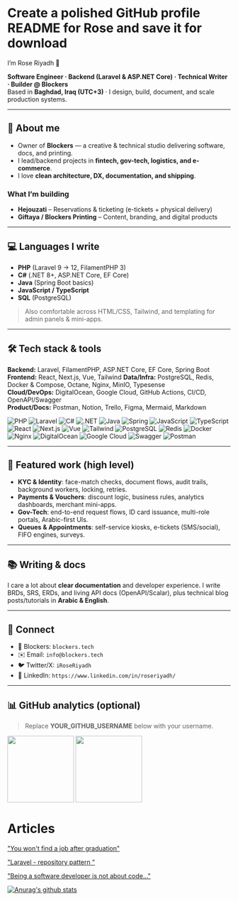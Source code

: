 # Create a polished GitHub profile README for Rose and save it for download
I’m Rose Riyadh 👋

**Software Engineer · Backend (Laravel & ASP.NET Core) · Technical Writer · Builder @ Blockers**  
Based in **Baghdad, Iraq (UTC+3)** · I design, build, document, and scale production systems.

---

## 🧭 About me
- Owner of **Blockers** — a creative & technical studio delivering software, docs, and printing.  
- I lead/backend projects in **fintech, gov-tech, logistics, and e-commerce**.  
- I love **clean architecture, DX, documentation, and shipping**.

### What I’m building
- **Hejouzati** – Reservations & ticketing (e-tickets + physical delivery)
- **Giftaya / Blockers Printing** – Content, branding, and digital products

---

## 💻 Languages I write
- **PHP** (Laravel 9 → 12, FilamentPHP 3)
- **C#** (.NET 8+, ASP.NET Core, EF Core)
- **Java** (Spring Boot basics)
- **JavaScript / TypeScript**
- **SQL** (PostgreSQL)

> Also comfortable across HTML/CSS, Tailwind, and templating for admin panels & mini-apps.

---

## 🛠️ Tech stack & tools
**Backend:** Laravel, FilamentPHP, ASP.NET Core, EF Core, Spring Boot  
**Frontend:** React, Next.js, Vue, Tailwind
**Data/Infra:** PostgreSQL, Redis, Docker & Compose, Octane, Nginx, MinIO, Typesense  
**Cloud/DevOps:** DigitalOcean, Google Cloud, GitHub Actions, CI/CD, OpenAPI/Swagger  
**Product/Docs:** Postman, Notion, Trello, Figma, Mermaid, Markdown

<p align="left">
  <img alt="PHP" src="https://img.shields.io/badge/PHP-777BB4?logo=php&logoColor=white" />
  <img alt="Laravel" src="https://img.shields.io/badge/Laravel-FF2D20?logo=laravel&logoColor=white" />
  <img alt="C#" src="https://img.shields.io/badge/C%23-239120?logo=csharp&logoColor=white" />
  <img alt=".NET" src="https://img.shields.io/badge/.NET-512BD4?logo=dotnet&logoColor=white" />
  <img alt="Java" src="https://img.shields.io/badge/Java-ED8B00?logo=openjdk&logoColor=white" />
  <img alt="Spring" src="https://img.shields.io/badge/Spring-6DB33F?logo=spring&logoColor=white" />
  <img alt="JavaScript" src="https://img.shields.io/badge/JavaScript-F7DF1E?logo=javascript&logoColor=black" />
  <img alt="TypeScript" src="https://img.shields.io/badge/TypeScript-3178C6?logo=typescript&logoColor=white" />
  <img alt="React" src="https://img.shields.io/badge/React-20232a?logo=react&logoColor=61DAFB" />
  <img alt="Next.js" src="https://img.shields.io/badge/Next.js-000000?logo=nextdotjs&logoColor=white" />
  <img alt="Vue" src="https://img.shields.io/badge/Vue-4FC08D?logo=vuedotjs&logoColor=white" />
  <img alt="Tailwind" src="https://img.shields.io/badge/Tailwind-06B6D4?logo=tailwindcss&logoColor=white" />
  <img alt="PostgreSQL" src="https://img.shields.io/badge/PostgreSQL-4169E1?logo=postgresql&logoColor=white" />
  <img alt="Redis" src="https://img.shields.io/badge/Redis-DC382D?logo=redis&logoColor=white" />
  <img alt="Docker" src="https://img.shields.io/badge/Docker-2496ED?logo=docker&logoColor=white" />
  <img alt="Nginx" src="https://img.shields.io/badge/Nginx-009639?logo=nginx&logoColor=white" />
  <img alt="DigitalOcean" src="https://img.shields.io/badge/DigitalOcean-0080FF?logo=digitalocean&logoColor=white" />
  <img alt="Google Cloud" src="https://img.shields.io/badge/Google%20Cloud-4285F4?logo=googlecloud&logoColor=white" />
  <img alt="Swagger" src="https://img.shields.io/badge/OpenAPI/Swagger-85EA2D?logo=swagger&logoColor=black" />
  <img alt="Postman" src="https://img.shields.io/badge/Postman-FF6C37?logo=postman&logoColor=white" />
</p>

---

## 🔭 Featured work (high level)
- **KYC & Identity**: face-match checks, document flows, audit trails, background workers, locking, retries.
- **Payments & Vouchers**: discount logic, business rules, analytics dashboards, merchant mini-apps.
- **Gov-Tech**: end-to-end request flows, ID card issuance, multi-role portals, Arabic-first UIs.
- **Queues & Appointments**: self-service kiosks, e-tickets (SMS/social), FIFO engines, surveys.

---

## 📚 Writing & docs
I care a lot about **clear documentation** and developer experience. I write BRDs, SRS, ERDs, and living API docs (OpenAPI/Scalar), plus technical blog posts/tutorials in **Arabic & English**.

---

## 🤝 Connect
- 💼 Blockers: `blockers.tech`
- ✉️ Email: `info@blockers.tech`
- 🐦 Twitter/X: `iRoseRiyadh`
- 💼 LinkedIn: `https://www.linkedin.com/in/roseriyadh/`

---

## 📊 GitHub analytics (optional)
> Replace **YOUR_GITHUB_USERNAME** below with your username.

<p>
  <img height="150" src="https://github-readme-stats.vercel.app/api?username=YOUR_GITHUB_USERNAME&show_icons=true&hide_border=true" />
  <img height="150" src="https://github-readme-stats.vercel.app/api/top-langs/?username=YOUR_GITHUB_USERNAME&layout=compact&hide_border=true" />
</p>


# Articles

["You won't find a job after graduation"](https://medium.com/@roseriyadh/you-wont-find-a-job-after-graduation-8b5b9343593f)

["Laravel - repository pattern "](https://medium.com/@roseriyadh/laravel-repository-pattern-5009da0576e4)

["Being a software developer is not about code..."](https://medium.com/@roseriyadh/being-a-software-developer-is-not-about-code-f0bf18db4588)

[![Anurag's github stats](https://github-readme-stats.vercel.app/api?username=roseriyadh)](https://github.com/anuraghazra/github-readme-stats&show_icons=true)



